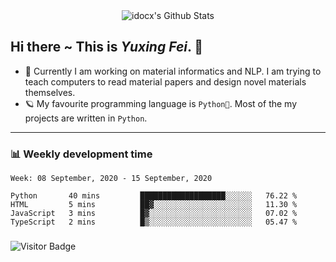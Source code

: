 <div align="center">
    <img align="center" src="https://github-readme-stats.vercel.app/api?username=idocx&show_icons=true&hide_border=true" alt="idocx's Github Stats"></img>
</div>

## Hi there ~ This is *Yuxing Fei*. ‍👋

- 🚀 Currently I am working on material informatics and NLP. I am trying to teach computers to read material papers and design novel materials themselves.
- 🪐 My favourite programming language is `Python🐍`. Most of the my projects are written in `Python`.

---

### 📊 Weekly development time
<!--START_SECTION:waka-->
```text
Week: 08 September, 2020 - 15 September, 2020

Python       40 mins         ███████████████████░░░░░░   76.22 % 
HTML         5 mins          ██▓░░░░░░░░░░░░░░░░░░░░░░   11.30 % 
JavaScript   3 mins          █▓░░░░░░░░░░░░░░░░░░░░░░░   07.02 % 
TypeScript   2 mins          █▒░░░░░░░░░░░░░░░░░░░░░░░   05.47 % 
```
<!--END_SECTION:waka-->

### 

![Visitor Badge](https://visitor-badge.laobi.icu/badge?page_id=idocx.idocx)